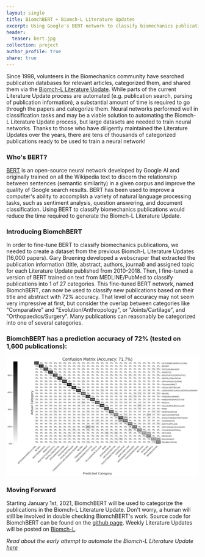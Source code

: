 ```yaml
---
layout: single
title: BiomchBERT + Biomch-L Literature Updates
excerpt: Using Google's BERT network to classify biomechanics publications
header:
  teaser: bert.jpg
collection: project
author_profile: true
share: true
---
```


Since 1998, volunteers in the Biomechanics community have searched publication databases for relevant articles, categorized 
them, and shared them via the 
[Biomch-L Literature Update](https://biomch-l.isbweb.org/forum/biomch-l-forums/literature-update). While parts of the 
current Literature Update process are automated (e.g. publication search, parsing of publication information), a 
substantial amount of time is required to go through the papers and categorize them. Neural networks performed well
in classification tasks and may be a viable solution to automating the Biomch-L Literature Update process, but large
datasets are needed to train neural networks. Thanks to those who have diligently maintained the Literature Updates over
the years, there are tens of thousands of categorized publications ready to be used to train a neural network!

### Who's BERT?
[BERT](https://ai.googleblog.com/2018/11/open-sourcing-bert-state-of-art-pre.html) is an open-source neural network
developed by Google AI and originally trained on all the Wikipedia text to discern the relationship between
sentences (semantic similarity) in a given corpus and improve the quality of Google search results. BERT has been used
to improve a computer's ability to accomplish a variety of natural language processing tasks, such as sentiment
analysis, question answering, and document classification. Using BERT to classify biomechanics publications would
reduce the time required to generate the Biomch-L Literature Update. 

### Introducing BiomchBERT
In order to fine-tune BERT to classify biomechanics publications, we needed to create a dataset from the previous Biomch-L 
Literature Updates (16,000 papers). Gary Bruening developed a webscraper that extracted the publication information (title,
abstract, authors, journal) and assigned topic for each Literature Update published from 2010-2018. Then, I
fine-tuned a version of BERT trained on text from MEDLINE/PubMed to
classify publications into 1 of 27 categories. This fine-tuned BERT network, named BiomchBERT, can now be used to classify 
new publications based on their title and abstract with 72% accuracy. That level of accuracy may not seem very impressive
at first, but consider the overlap between categories like "Comparative" and "Evolution/Anthropology", or 
"Joints/Cartilage", and "Orthopaedics/Surgery". Many publications can reasonably be categorized into one of several 
categories.

### BiomchBERT has a prediction accuracy of 72% (tested on 1,600 publications):
![BiomchBERT_Accuracy](https://raw.githubusercontent.com/alcantarar/BiomchBERT/main/Plots/BiomchBERT_confusion_matrix.png) 

### Moving Forward
Starting January 1st, 2021, BiomchBERT will be used to categorize the publications in the Biomch-L Literature Update. 
Don't worry, a human will still be involved in double checking BiomchBERT's work. Source code for BiomchBERT can be found
on the [github page](https://github.com/alcantarar/BiomchBERT). Weekly Literature Updates will be posted on [Biomch-L](https://biomch-l.isbweb.org/forum/biomch-l-forums/literature-update).

*Read about the early attempt to automate the Biomch-L Literature Update [here](https://ryan-alcantara.com/projects/p98_literature/)*
